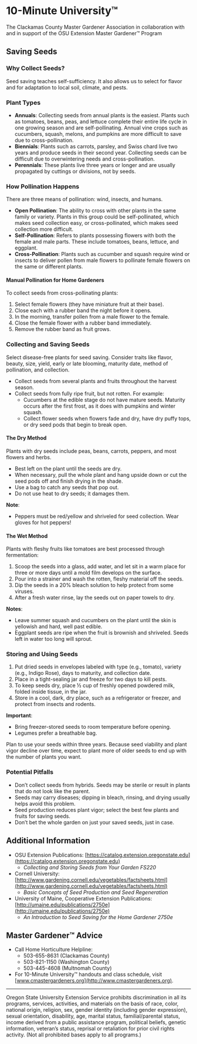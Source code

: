 # 10-Minute University™  
The Clackamas County Master Gardener Association in collaboration with and in support of the OSU Extension Master Gardener™ Program  

## Saving Seeds  

### Why Collect Seeds?  
Seed saving teaches self-sufficiency. It also allows us to select for flavor and for adaptation to local soil, climate, and pests.  

### Plant Types  
- **Annuals**: Collecting seeds from annual plants is the easiest. Plants such as tomatoes, beans, peas, and lettuce complete their entire life cycle in one growing season and are self-pollinating. Annual vine crops such as cucumbers, squash, melons, and pumpkins are more difficult to save due to cross-pollination.  
- **Biennials**: Plants such as carrots, parsley, and Swiss chard live two years and produce seeds in their second year. Collecting seeds can be difficult due to overwintering needs and cross-pollination.  
- **Perennials**: These plants live three years or longer and are usually propagated by cuttings or divisions, not by seeds.  

### How Pollination Happens  
There are three means of pollination: wind, insects, and humans.  

- **Open Pollination**: The ability to cross with other plants in the same family or variety. Plants in this group could be self-pollinated, which makes seed collection easy, or cross-pollinated, which makes seed collection more difficult.  
- **Self-Pollination**: Refers to plants possessing flowers with both the female and male parts. These include tomatoes, beans, lettuce, and eggplant.  
- **Cross-Pollination**: Plants such as cucumber and squash require wind or insects to deliver pollen from male flowers to pollinate female flowers on the same or different plants.  

#### Manual Pollination for Home Gardeners  
To collect seeds from cross-pollinating plants:  
1. Select female flowers (they have miniature fruit at their base).  
2. Close each with a rubber band the night before it opens.  
3. In the morning, transfer pollen from a male flower to the female.  
4. Close the female flower with a rubber band immediately.  
5. Remove the rubber band as fruit grows.  

### Collecting and Saving Seeds  
Select disease-free plants for seed saving. Consider traits like flavor, beauty, size, yield, early or late blooming, maturity date, method of pollination, and collection.  

- Collect seeds from several plants and fruits throughout the harvest season.  
- Collect seeds from fully ripe fruit, but not rotten. For example:  
  - Cucumbers at the edible stage do not have mature seeds. Maturity occurs after the first frost, as it does with pumpkins and winter squash.  
  - Collect flower seeds when flowers fade and dry, have dry puffy tops, or dry seed pods that begin to break open.  

#### The Dry Method  
Plants with dry seeds include peas, beans, carrots, peppers, and most flowers and herbs.  

- Best left on the plant until the seeds are dry.  
- When necessary, pull the whole plant and hang upside down or cut the seed pods off and finish drying in the shade.  
- Use a bag to catch any seeds that pop out.  
- Do not use heat to dry seeds; it damages them.  

**Note**:  
- Peppers must be red/yellow and shriveled for seed collection. Wear gloves for hot peppers!  

#### The Wet Method  
Plants with fleshy fruits like tomatoes are best processed through fermentation:  
1. Scoop the seeds into a glass, add water, and let sit in a warm place for three or more days until a mold film develops on the surface.  
2. Pour into a strainer and wash the rotten, fleshy material off the seeds.  
3. Dip the seeds in a 20% bleach solution to help protect from some viruses.  
4. After a fresh water rinse, lay the seeds out on paper towels to dry.  

**Notes**:  
- Leave summer squash and cucumbers on the plant until the skin is yellowish and hard, well past edible.  
- Eggplant seeds are ripe when the fruit is brownish and shriveled. Seeds left in water too long will sprout.  

### Storing and Using Seeds  
1. Put dried seeds in envelopes labeled with type (e.g., tomato), variety (e.g., Indigo Rose), days to maturity, and collection date.  
2. Place in a tight-sealing jar and freeze for two days to kill pests.  
3. To keep seeds dry, place ½ cup of freshly opened powdered milk, folded inside tissue, in the jar.  
4. Store in a cool, dark, dry place, such as a refrigerator or freezer, and protect from insects and rodents.  

**Important**:  
- Bring freezer-stored seeds to room temperature before opening.  
- Legumes prefer a breathable bag.  

Plan to use your seeds within three years. Because seed viability and plant vigor decline over time, expect to plant more of older seeds to end up with the number of plants you want.  

### Potential Pitfalls  
- Don’t collect seeds from hybrids. Seeds may be sterile or result in plants that do not look like the parent.  
- Seeds may carry diseases; dipping in bleach, rinsing, and drying usually helps avoid this problem.  
- Seed production reduces plant vigor; select the best few plants and fruits for saving seeds.  
- Don’t bet the whole garden on just your saved seeds, just in case.  

## Additional Information  
- OSU Extension Publications: [https://catalog.extension.oregonstate.edu](https://catalog.extension.oregonstate.edu)  
  - *Collecting and Storing Seeds from Your Garden FS220*  
- Cornell University: [http://www.gardening.cornell.edu/vegetables/factsheets.html](http://www.gardening.cornell.edu/vegetables/factsheets.html)  
  - *Basic Concepts of Seed Production and Seed Regeneration*  
- University of Maine, Cooperative Extension Publications: [http://umaine.edu/publications/2750e](http://umaine.edu/publications/2750e)  
  - *An Introduction to Seed Saving for the Home Gardener 2750e*  

## Master Gardener™ Advice  
- Call Home Horticulture Helpline:  
  - 503-655-8631 (Clackamas County)  
  - 503-821-1150 (Washington County)  
  - 503-445-4608 (Multnomah County)  
- For 10-Minute University™ handouts and class schedule, visit [www.cmastergardeners.org](http://www.cmastergardeners.org).  

---

Oregon State University Extension Service prohibits discrimination in all its programs, services, activities, and materials on the basis of race, color, national origin, religion, sex, gender identity (including gender expression), sexual orientation, disability, age, marital status, familial/parental status, income derived from a public assistance program, political beliefs, genetic information, veteran’s status, reprisal or retaliation for prior civil rights activity. (Not all prohibited bases apply to all programs.)